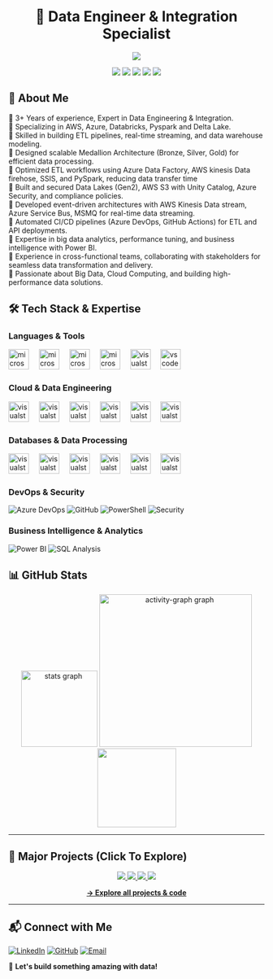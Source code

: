 <h1 align="center">🚀 Data Engineer & Integration Specialist</h1>
<p align="center">
  <img src="https://readme-typing-svg.demolab.com?font=Fira+Code&duration=2600&pause=400&color=0AFFEF&center=True&width=480&lines=Data+Pipelines+%7C+ETL+Processing" />
</p>
<p align="center">
 <img src="https://img.shields.io/badge/AWS-Azure-blue?style=for-the-badge&logo=aws"/>
 <img src="https://img.shields.io/badge/Databricks-ETL-orange?style=for-the-badge&logo=databricks"/>
 <img src="https://img.shields.io/badge/SQL-Database-yellow?style=for-the-badge&logo=SQL"/>
 <img src="https://img.shields.io/badge/Pyspark-Process-red?style=for-the-badge&logo="/>
 <img src="https://img.shields.io/badge/PowerBI-Analytics-yellow?style=for-the-badge&logo="/>
</p>

## 🚀 About Me

🔹 3+ Years of experience, Expert in Data Engineering & Integration. <br>
🔹 Specializing in AWS, Azure, Databricks, Pyspark and Delta Lake.<br>
🔹 Skilled in building ETL pipelines, real-time streaming, and data warehouse modeling.<br>
🔹 Designed scalable Medallion Architecture (Bronze, Silver, Gold) for efficient data processing.<br>
🔹 Optimized ETL workflows using Azure Data Factory, AWS kinesis Data firehose, SSIS, and PySpark, reducing data transfer time<br>
🔹 Built and secured Data Lakes (Gen2), AWS S3 with Unity Catalog, Azure Security, and compliance policies.<br>
🔹 Developed event-driven architectures with AWS Kinesis Data stream, Azure Service Bus, MSMQ for real-time data streaming.<br>
🔹 Automated CI/CD pipelines (Azure DevOps, GitHub Actions) for ETL and API deployments.<br>
🔹 Expertise in big data analytics, performance tuning, and business intelligence with Power BI.<br>
🔹 Experience in cross-functional teams, collaborating with stakeholders for seamless data transformation and delivery.<br>
🔹 Passionate about Big Data, Cloud Computing, and building high-performance data solutions.

## 🛠️ Tech Stack & Expertise

### **Languages & Tools** 
<p>
<img src="https://cdn.worldvectorlogo.com/logos/c.svg" height="40" alt="microsoftsqlserver logo"  />
  <img width="12" />
<img src="https://cdn.worldvectorlogo.com/logos/java-4.svg" height="40" alt="microsoftsqlserver logo"  />
  <img width="12" />
<img src="https://cdn.worldvectorlogo.com/logos/python-5.svg" height="40" alt="microsoftsqlserver logo"  />
  <img width="12" />
  <img src="https://cdn.worldvectorlogo.com/logos/microsoft-sql-server-1.svg" height="40" alt="microsoftsqlserver logo"  />
  <img width="12" />
  <img src="https://cdn.jsdelivr.net/gh/devicons/devicon/icons/visualstudio/visualstudio-plain.svg" height="40" alt="visualstudio logo"  />
  <img width="12" />
  <img src="https://cdn.jsdelivr.net/gh/devicons/devicon/icons/vscode/vscode-original.svg" height="40" alt="vscode logo"  />

### **Cloud & Data Engineering**
<p>
<img src="https://cdn.worldvectorlogo.com/logos/aws-2.svg" height="40" alt="visualstudio logo"  />
  <img width="12" />
  <img src="https://cdn.worldvectorlogo.com/logos/azure-2.svg" height="40" alt="visualstudio logo"  />
  <img width="12" />
  <img src="https://cdn.worldvectorlogo.com/logos/apache-spark-5.svg" height="40" alt="visualstudio logo"  />
  <img width="12" />
  <img src="https://www.databricks.com/wp-content/uploads/2020/04/og-databricks.png" height="40" alt="visualstudio logo"  />
  <img width="12" />
  <img src="https://cdn.worldvectorlogo.com/logos/kafka.svg" height="40" alt="visualstudio logo"  />
  <img width="12" />
  <img src="https://tse2.mm.bing.net/th/id/OIP.5i8ixKcDrZ8qM_i_KLqLHwHaHa?w=876&h=877&rs=1&pid=ImgDetMain&o=7&rm=3" height="40" alt="visualstudio logo"  />
  <img width="12" />

### **Databases & Data Processing**
<p>
<img src="https://tse4.mm.bing.net/th/id/OIP.LW00tC99g8MB-WKADF3PmgHaHa?rs=1&pid=ImgDetMain&o=7&rm=3" height="40" alt="visualstudio logo"  />
  <img width="12" />
  <img src="https://images.ctfassets.net/po4qc9xpmpuh/3DXFDcf1EO2D7mwb2r7RTM/62e5c1b9a070d21a0288d9dc9148a914/nosql.png" height="40" alt="visualstudio logo"  />
  <img width="12" />
  <img src="https://tse3.mm.bing.net/th/id/OIP.vh_7fmTS1EbCA14V9mkSpAAAAA?rs=1&pid=ImgDetMain&o=7&rm=3" height="40" alt="visualstudio logo"  />
  <img width="12" />
   <img src="https://miro.medium.com/max/5120/1*9O5Lu20Zd_EFL6MSIdt5eA.jpeg" height="40" alt="visualstudio logo"  />
  <img width="12" />
   <img src="https://tse4.mm.bing.net/th/id/OIP.CHOz8lCaOVf0uamEOY2-OgHaEk?rs=1&pid=ImgDetMain&o=7&rm=3" height="40" alt="visualstudio logo"  />
  <img width="12" />
   <img src="https://media.geeksforgeeks.org/wp-content/uploads/20220317221750/azuresql.jpg" height="40" alt="visualstudio logo"  />
  <img width="12" />

### **DevOps & Security**
![Azure DevOps](https://img.shields.io/badge/Azure%20DevOps-CI%2FCD-blue?style=flat&logo=azure-devops)
![GitHub](https://img.shields.io/badge/GitHub-Version%20Control-black?style=flat&logo=github)
![PowerShell](https://img.shields.io/badge/PowerShell-Automation-blue?style=flat&logo=powershell)
![Security](https://img.shields.io/badge/Security-Vulnerability-red?style=flat&logo=security)

### **Business Intelligence & Analytics**
![Power BI](https://img.shields.io/badge/Power%20BI-Visualization-yellow?style=flat&logo=power-bi)
![SQL Analysis](https://img.shields.io/badge/SQL-Analysis-yellow?style=flat&logo=microsoft)

## 📊 GitHub Stats

<div align="center">
  <img src="https://github-readme-stats.vercel.app/api?username=Dilip-Anand&hide_title=false&hide_rank=false&show_icons=true&include_all_commits=true&count_private=true&disable_animations=false&theme=dracula&locale=en&hide_border=false&order=1" height="150" alt="stats graph"  />
  <img src="https://github-readme-activity-graph.vercel.app/graph?username=Dilip-Anand&radius=16&theme=react&area=true&order=5" height="300" alt="activity-graph graph"  />
  <img src="https://github-readme-streak-stats.herokuapp.com/?user=Dilip-Anand&theme=radical" height="155"/>
</div>

---

<h2>🚀 Major Projects (Click To Explore)</h2>
<p align="center">
  <a href="https://github.com/Dilip-Anand/FlowForge-AWS_Pipeline">
    <img src="https://github-readme-stats.vercel.app/api/pin/?username=Dilip-Anand&repo=FlowForge-AWS_Pipeline&theme=gotham" />
  </a>
  <a href="https://github.com/Dilip-Anand/Portfolio">
    <img src="https://github-readme-stats.vercel.app/api/pin/?username=Dilip-Anand&repo=Portfolio&theme=gotham" />
  </a>
  <a href="https://github.com/Dilip-Anand/CarDataTransform">
    <img src="https://github-readme-stats.vercel.app/api/pin/?username=Dilip-Anand&repo=CarDataTransform&theme=gotham" />
  </a>
  <a href="https://github.com/Dilip-Anand/CreditSYNC">
    <img src="https://github-readme-stats.vercel.app/api/pin/?username=Dilip-Anand&repo=CreditSYNC&theme=gotham" />
  </a>

</p>

<p align="center">
  <a href="https://github.com/Dilip-Anand?tab=repositories"><b>→ Explore all projects & code</b></a>
</p>

---

## 📬 Connect with Me
[![LinkedIn](https://img.shields.io/badge/LinkedIn-Connect-blue?style=for-the-badge&logo=linkedin)](http://www.linkedin.com/in/dilipanand)
[![GitHub](https://img.shields.io/badge/GitHub-Follow-black?style=for-the-badge&logo=github)](https://github.com/Dilip-Anand)
[![Email](https://img.shields.io/badge/Email-Contact-red?style=for-the-badge&logo=gmail)](mailto:dilipa834@gmail.com)

🚀 **Let's build something amazing with data!**
